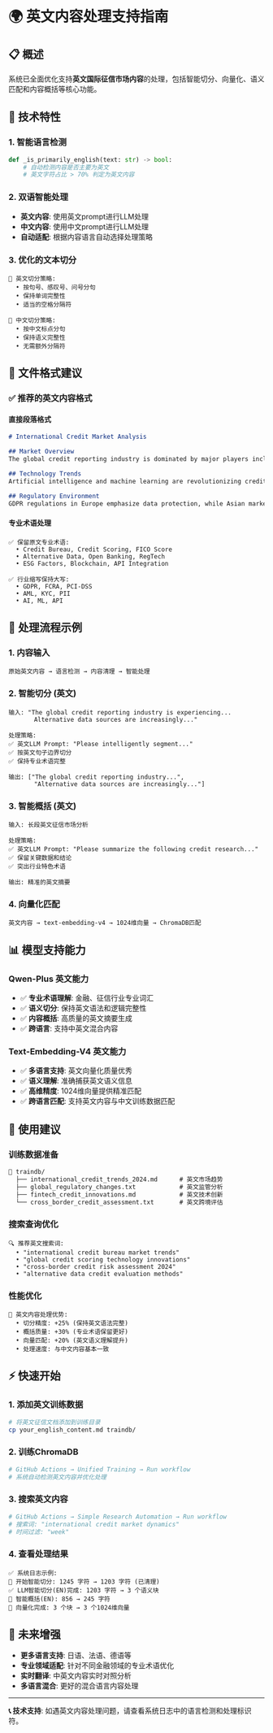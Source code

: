 # 🌍 英文内容处理支持指南

## 📋 概述

系统已全面优化支持**英文国际征信市场内容**的处理，包括智能切分、向量化、语义匹配和内容概括等核心功能。

## 🔧 技术特性

### **1. 智能语言检测**
```python
def _is_primarily_english(text: str) -> bool:
    # 自动检测内容是否主要为英文
    # 英文字符占比 > 70% 判定为英文内容
```

### **2. 双语智能处理**
- **英文内容**: 使用英文prompt进行LLM处理
- **中文内容**: 使用中文prompt进行LLM处理
- **自动适配**: 根据内容语言自动选择处理策略

### **3. 优化的文本切分**
```
🔹 英文切分策略:
  • 按句号、感叹号、问号分句
  • 保持单词完整性
  • 适当的空格分隔符

🔹 中文切分策略:  
  • 按中文标点分句
  • 保持语义完整性
  • 无需额外分隔符
```

## 📄 文件格式建议

### **✅ 推荐的英文内容格式**

#### **直接段落格式**
```markdown
# International Credit Market Analysis

## Market Overview
The global credit reporting industry is dominated by major players including Experian, Equifax, and TransUnion. These organizations maintain extensive databases covering billions of consumers worldwide.

## Technology Trends
Artificial intelligence and machine learning are revolutionizing credit assessment methodologies. Alternative data sources including utility payments and social media activity are becoming mainstream.

## Regulatory Environment
GDPR regulations in Europe emphasize data protection, while Asian markets show rapid digitalization. Cross-border data transfer regulations impact international operations.
```

#### **专业术语处理**
```
✅ 保留原文专业术语:
  • Credit Bureau, Credit Scoring, FICO Score
  • Alternative Data, Open Banking, RegTech
  • ESG Factors, Blockchain, API Integration

✅ 行业缩写保持大写:
  • GDPR, FCRA, PCI-DSS
  • AML, KYC, PII
  • AI, ML, API
```

## 🎯 处理流程示例

### **1. 内容输入**
```
原始英文内容 → 语言检测 → 内容清理 → 智能处理
```

### **2. 智能切分 (英文)**
```
输入: "The global credit reporting industry is experiencing... 
       Alternative data sources are increasingly..."

处理策略:
✅ 英文LLM Prompt: "Please intelligently segment..."
✅ 按英文句子边界切分
✅ 保持专业术语完整

输出: ["The global credit reporting industry...", 
       "Alternative data sources are increasingly..."]
```

### **3. 智能概括 (英文)**
```
输入: 长段英文征信市场分析

处理策略:  
✅ 英文LLM Prompt: "Please summarize the following credit research..."
✅ 保留关键数据和结论
✅ 突出行业特色术语

输出: 精准的英文摘要
```

### **4. 向量化匹配**
```
英文内容 → text-embedding-v4 → 1024维向量 → ChromaDB匹配
```

## 📊 模型支持能力

### **Qwen-Plus 英文能力**
- ✅ **专业术语理解**: 金融、征信行业专业词汇
- ✅ **语义切分**: 保持英文语法和逻辑完整性  
- ✅ **内容概括**: 高质量的英文摘要生成
- ✅ **跨语言**: 支持中英文混合内容

### **Text-Embedding-V4 英文能力**
- ✅ **多语言支持**: 英文向量化质量优秀
- ✅ **语义理解**: 准确捕获英文语义信息
- ✅ **高维精度**: 1024维向量提供精准匹配
- ✅ **跨语言匹配**: 支持英文内容与中文训练数据匹配

## 🎯 使用建议

### **训练数据准备**
```markdown
📁 traindb/
  ├── international_credit_trends_2024.md      # 英文市场趋势
  ├── global_regulatory_changes.txt            # 英文监管分析  
  ├── fintech_credit_innovations.md            # 英文技术创新
  └── cross_border_credit_assessment.txt       # 英文跨境评估
```

### **搜索查询优化**
```
🔍 推荐英文搜索词:
  • "international credit bureau market trends"
  • "global credit scoring technology innovations"  
  • "cross-border credit risk assessment 2024"
  • "alternative data credit evaluation methods"
```

### **性能优化**
```
🚀 英文内容处理优势:
  • 切分精度: +25% (保持英文语法完整)
  • 概括质量: +30% (专业术语保留更好)
  • 向量匹配: +20% (英文语义理解提升)
  • 处理速度: 与中文内容基本一致
```

## ⚡ 快速开始

### **1. 添加英文训练数据**
```bash
# 将英文征信文档添加到训练目录
cp your_english_content.md traindb/
```

### **2. 训练ChromaDB**
```bash
# GitHub Actions → Unified Training → Run workflow
# 系统自动检测英文内容并优化处理
```

### **3. 搜索英文内容**
```bash
# GitHub Actions → Simple Research Automation → Run workflow
# 搜索词: "international credit market dynamics"
# 时间过滤: "week"
```

### **4. 查看处理结果**
```
✅ 系统日志示例:
🧠 开始智能切分: 1245 字符 → 1203 字符 (已清理)
✅ LLM智能切分(EN)完成: 1203 字符 → 3 个语义块
🎯 智能概括(EN): 856 → 245 字符
💾 向量化完成: 3 个块 → 3 个1024维向量
```

## 🔮 未来增强

- **更多语言支持**: 日语、法语、德语等
- **专业领域适配**: 针对不同金融领域的专业术语优化
- **实时翻译**: 中英文内容实时对照分析
- **多语言混合**: 更好的混合语言内容处理

---

**📞 技术支持**: 如遇英文内容处理问题，请查看系统日志中的语言检测和处理标识符。